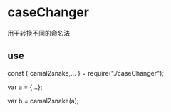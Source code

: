 # caseChanger
用于转换不同的命名法

## use

const { camal2snake,... } = require("./caseChanger");

var a = {...}; 

var b = camal2snake(a);
